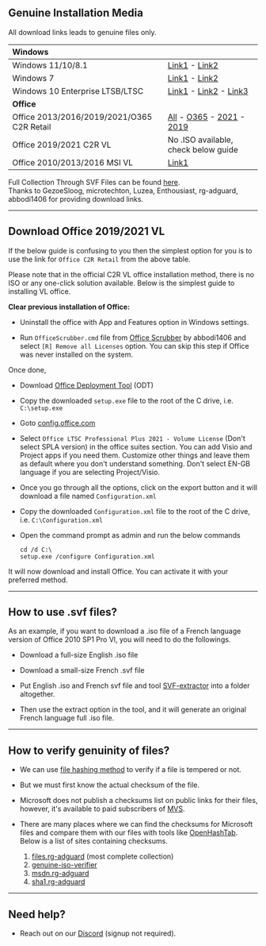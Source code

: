 ## Genuine Installation Media

All download links leads to genuine files only.

| **Windows**                                |                                                                                                                                                                                                         |
|:------------------------------------|:----------------------------------|
| Windows 11/10/8.1                          | [Link1](https://www.microsoft.com/software-download) - [Link2](https://eraseyourknees.github.io/msdl/)                                                                                                  |
| Windows 7                                  | [Link1](https://stuff.mtt-m1.workers.dev/Windows%207/) - [Link2](https://isofiles.bd581e55.workers.dev/Windows%207/)                                                                                    |
| Windows 10 Enterprise LTSB/LTSC            | [Link1](https://opendirectory.luzea.de/luzea/Windows_10_Enterprise_LTSC_2021/) - [Link2](https://stuff.mtt-m1.workers.dev/Windows%2010/) - [Link3](https://isofiles.bd581e55.workers.dev/Windows%2010/) |
| **Office**                                 |                                                                                                                                                                                                         |
| Office 2013/2016/2019/2021/O365 C2R Retail | [All](https://tb.rg-adguard.net/public.php) - [O365](https://pastebin.com/raw/f7Bvub9g) - [2021](https://pastebin.com/raw/gtua34VH) - [2019](https://pastebin.com/raw/PLhB7UnK)                         |
| Office 2019/2021 C2R VL                    | No .ISO available, check below guide                                                                                                                                                                    |
| Office 2010/2013/2016 MSI VL               | [Link1](https://opendirectory.luzea.de/Enthousiast/Office/)                                                                                                                                             |

Full Collection Through SVF Files can be found [here](https://opendirectory.luzea.de/GezoeSloog/).\
Thanks to GezoeSloog, microtechton, Luzea, Enthousiast, rg-adguard, abbodi1406 for providing download links.

------------------------------------------------------------------------

## Download Office 2019/2021 VL

If the below guide is confusing to you then the simplest option for you is to use the link for `Office C2R Retail` from the above table.

Please note that in the official C2R VL office installation method, there is no ISO or any one-click solution available. Below is the simplest guide to installing VL office.

**Clear previous installation of Office:**

-   Uninstall the office with App and Features option in Windows settings.

-   Run `OfficeScrubber.cmd` file from [Office Scrubber](https://github.com/abbodi1406/WHD/raw/master/scripts/OfficeScrubber_9.7z) by abbodi1406 and select `[R] Remove all Licenses` option. You can skip this step if Office was never installed on the system.

Once done,

-   Download [Office Deployment Tool](https://officecdn.microsoft.com/pr/wsus/setup.exe) (ODT)

-   Copy the downloaded `setup.exe` file to the root of the C drive, i.e. `C:\setup.exe`

-   Goto [config.office.com](https://config.office.com/deploymentsettings)

-   Select `Office LTSC Professional Plus 2021 - Volume License` (Don't select SPLA version) in the office suites section. You can add Visio and Project apps if you need them. Customize other things and leave them as default where you don't understand something. Don't select EN-GB language if you are selecting Project/Visio.

-   Once you go through all the options, click on the export button and it will download a file named `Configuration.xml`

-   Copy the downloaded `Configuration.xml` file to the root of the C drive, i.e. `C:\Configuration.xml`

-   Open the command prompt as admin and run the below commands

        cd /d C:\
        setup.exe /configure Configuration.xml

It will now download and install Office. You can activate it with your preferred method.

------------------------------------------------------------------------

## How to use .svf files?

As an example, if you want to download a .iso file of a French language version of Office 2010 SP1 Pro Vl, you will need to do the followings.

-   Download a full-size English .iso file

-   Download a small-size French .svf file

-   Put English .iso and French svf file and tool [SVF-extractor](https://www.softpedia.com/get/System/Back-Up-and-Recovery/SVF-eXtractor.shtml) into a folder altogether.

-   Then use the extract option in the tool, and it will generate an original French language full .iso file.

------------------------------------------------------------------------

## How to verify genuinity of files?

-   We can use [file hashing method](https://en.wikipedia.org/wiki/File_verification) to verify if a file is tempered or not.

-   But we must first know the actual checksum of the file.

-   Microsoft does not publish a checksums list on public links for their files, however, it's available to paid subscribers of [MVS](https://visualstudio.microsoft.com/subscriptions/).

-   There are many places where we can find the checksums for Microsoft files and compare them with our files with tools like [OpenHashTab](https://github.com/namazso/OpenHashTab/releases). Below is a list of sites containing checksums.

    1.  [files.rg-adguard](https://files.rg-adguard.net/) (most complete collection)
    2.  [genuine-iso-verifier](https://genuine-iso-verifier.weebly.com/)
    3.  [msdn.rg-adguard](https://msdn.rg-adguard.net/)
    4.  [sha1.rg-adguard](https://sha1.rg-adguard.net/)

------------------------------------------------------------------------

## Need help?

-   Reach out on our [Discord](https://discord.gg/gjJEfq7ux8) (signup not required).
